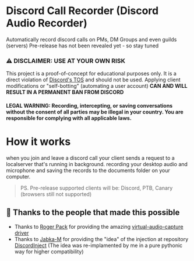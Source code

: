 # Discord Call Recorder (Discord Audio Recorder)
Automatically record discord calls on PMs, DM Groups and even guilds (servers)
Pre-release has not been revealed yet - so stay tuned

### ⚠️ DISCLAIMER: USE AT YOUR OWN RISK
This project is a proof-of-concept for educational purposes only. It is a direct violation of [Discord's TOS](https://discord.com/terms) and should not be used.
Applying client modifications or "self-botting" (automating a user account)
**CAN AND WILL RESULT IN A PERMANENT BAN FROM DISCORD**

#### LEGAL WARNING: Recording, intercepting, or saving conversations without the consent of all parties may be illegal in your country. You are responsible for complying with all applicable laws.

# How it works
when you join and leave a discord call your client sends a request to a localserver that's running in background. recording your desktop audio and microphone and saving the records to the documents folder on your computer.
> PS. Pre-release supported clients will be: Discord, PTB, Canary (browsers still not supported)

## 🙏 Thanks to the people that made this possible
- Thanks to [Roger Pack](https://github.com/rdp) for providing the amazing [virtual-audio-capture driver](https://github.com/rdp/virtual-audio-capture-grabber-device)
- Thanks to [Jabka-M](https://github.com/Jabka-M) for providing the "idea" of the injection at repository [DiscordInject](https://github.com/Jabka-M/DiscordInject) (The idea was re-implamented by me in a pure pythonic way for higher compatibility)